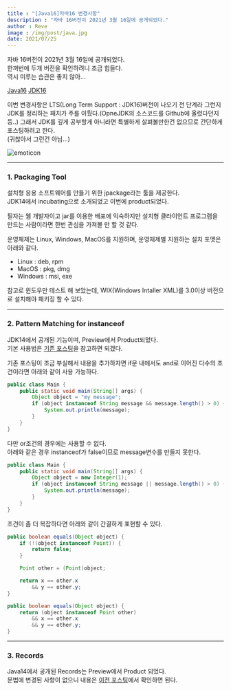 ```yaml
---
title : "[Java16]자바16 변경사항"
description : "자바 16버전이 2021년 3월 16일에 공개되었다."
author : Reve
image : /img/post/java.jpg
date: 2021/07/25
---
```


자바 16버전이 2021년 3월 16일에 공개되었다.  
한꺼번에 두개 버전을 확인하려니 조금 힘들다.  
역시 미루는 습관은 좋지 않아...

[Java16](https://jdk.java.net/16/)
[JDK16](https://openjdk.java.net/projects/jdk/16/)

이번 변경사항은 LTS(Long Term Support : JDK16)버전이 나오기 전 단계라 그런지 JDK를 정리하는 패치가 주를 이뤘다.(OpneJDK의 소스코드를 Github에 올렸다던지 등..) 그래서 JDK를 깊게 공부할게 아니라면 특별하게 살펴볼만한건 없으므로 간단하게 포스팅하려고 한다.  
(귀찮아서 그런건 아님...)

![emoticon](https://user-images.githubusercontent.com/9425680/141606057-911667dd-bde3-453c-a2b2-c02268e72be7.png)

---

### 1. Packaging  Tool

설치형  응용 소프트웨어를  만들기 위한  jpackage라는 툴을 제공한다.  
JDK14에서 incubating으로 소개되었고 이번에  product되었다.

필자는 웹 개발자이고 jar를 이용한 배포에 익숙하지만 설치형 클라이언트 프로그램을 만드는 사람이라면 한번 관심을 가져볼 만 할 것 같다.

운영체제는 Linux, Windows, MacOS를 지원하며, 운영체제별 지원하는 설치 포멧은 아래와 같다.
- Linux : deb, rpm
- MacOS : pkg, dmg
- Windows : msi, exe

참고로 윈도우만 테스트 해 보았는데, WIX(Windows Intaller XML)를 3.0이상 버전으로 설치해야 패키징 할 수 있다.

---

### 2. Pattern Matching for instanceof

JDK14에서 공개된 기능이며, Preview에서 Product되었다.  
기본 사용법은 [기존 포스팅](https://blog.revelope.kr/post/java/java14/#_1-pattern-matching-for-instanceof-preview)을 참고하면 되겠다.

기존 포스팅이 조금 부실해서 내용을 추가하자면 if문 내에서도 and로 이어진 다수의 조건이라면 아래와 같이 사용 가능하다.

```java
public class Main {
	public static void main(String[] args) {
		Object object = "my message";
		if (object instanceof String message && message.length() > 0) {
			System.out.println(message);
		}
	}
}
```

다만 or조건의 경우에는 사용할 수 없다.  
아래와 같은 경우 instanceof가 false이므로 message변수를 만들지 못한다.

```java
public class Main {
	public static void main(String[] args) {
		Object object = new Integer(1);
		if (object instanceof String message || message.length() > 0) {
			System.out.println(message);
		}
	}
}
```

조건이 좀 더 복잡하다면 아래와 같이 간결하게 표현할 수 있다.

```java
public boolean equals(Object object) {
    if (!(object instanceof Point)) {
        return false;
    }

    Point other = (Point)object;

    return x == other.x
        && y == other.y;
}
```

```java
public boolean equals(Object object) {
    return (object instanceof Point other)
        && x == other.x
        && y == other.y;
}
```

---

### 3. Records

Java14에서 공개된 Records는 Preview에서 Product 되었다.  
문법에 변경된 사항이 없으니 내용은 [이전 포스팅](https://blog.revelope.kr/post/java/java14/#_2-records-preview)에서 확인하면 된다.

